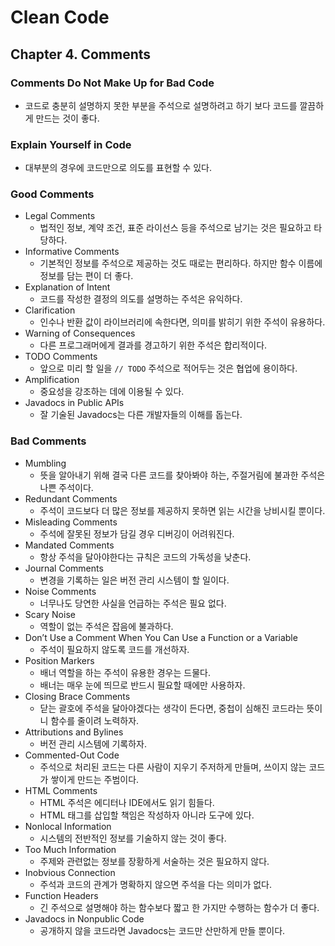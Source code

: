 # Clean Code

## Chapter 4. Comments

### Comments Do Not Make Up for Bad Code

- 코드로 충분히 설명하지 못한 부분을 주석으로 설명하려고 하기 보다 코드를 깔끔하게 만드는 것이 좋다.

### Explain Yourself in Code

- 대부분의 경우에 코드만으로 의도를 표현할 수 있다.

### Good Comments

- Legal Comments
  - 법적인 정보, 계약 조건, 표준 라이선스 등을 주석으로 남기는 것은 필요하고 타당하다.
- Informative Comments
  - 기본적인 정보를 주석으로 제공하는 것도 때로는 편리하다. 하지만 함수 이름에 정보를 담는 편이 더 좋다.
- Explanation of Intent
  - 코드를 작성한 결정의 의도를 설명하는 주석은 유익하다.
- Clarification
  - 인수나 반환 값이 라이브러리에 속한다면, 의미를 밝히기 위한 주석이 유용하다.
- Warning of Consequences
  - 다른 프로그래머에게 결과를 경고하기 위한 주석은 합리적이다.
- TODO Comments
  - 앞으로 미리 할 일을 `// TODO` 주석으로 적어두는 것은 협업에 용이하다.
- Amplification
  - 중요성을 강조하는 데에 이용될 수 있다.
- Javadocs in Public APIs
  - 잘 기술된 Javadocs는 다른 개발자들의 이해를 돕는다.

### Bad Comments

- Mumbling
  - 뜻을 알아내기 위해 결국 다른 코드를 찾아봐야 하는, 주절거림에 불과한 주석은 나쁜 주석이다.
- Redundant Comments
  - 주석이 코드보다 더 많은 정보를 제공하지 못하면 읽는 시간을 낭비시킬 뿐이다.
- Misleading Comments
  - 주석에 잘못된 정보가 담길 경우 디버깅이 어려워진다.
- Mandated Comments
  - 항상 주석을 달아야한다는 규칙은 코드의 가독성을 낮춘다.
- Journal Comments
  - 변경을 기록하는 일은 버전 관리 시스템이 할 일이다.
- Noise Comments
  - 너무나도 당연한 사실을 언급하는 주석은 필요 없다.
- Scary Noise
  - 역할이 없는 주석은 잡음에 불과하다.
- Don’t Use a Comment When You Can Use a Function or a Variable
  - 주석이 필요하지 않도록 코드를 개선하자.
- Position Markers
  - 배너 역할을 하는 주석이 유용한 경우는 드물다.
  - 배너는 매우 눈에 띄므로 반드시 필요할 때에만 사용하자.
- Closing Brace Comments
  - 닫는 괄호에 주석을 달아야겠다는 생각이 든다면, 중첩이 심해진 코드라는 뜻이니 함수를 줄이려 노력하자.
- Attributions and Bylines
  - 버전 관리 시스템에 기록하자.
- Commented-Out Code
  - 주석으로 처리된 코드는 다른 사람이 지우기 주저하게 만들며, 쓰이지 않는 코드가 쌓이게 만드는 주범이다.
- HTML Comments
  - HTML 주석은 에디터나 IDE에서도 읽기 힘들다.
  - HTML 태그를 삽입할 책임은 작성하자 아니라 도구에 있다.
- Nonlocal Information
  - 시스템의 전반적인 정보를 기술하지 않는 것이 좋다.
- Too Much Information
  - 주제와 관련없는 정보를 장황하게 서술하는 것은 필요하지 않다.
- Inobvious Connection
  - 주석과 코드의 관계가 명확하지 않으면 주석을 다는 의미가 없다.
- Function Headers
  - 긴 주석으로 설명해야 하는 함수보다 짧고 한 가지만 수행하는 함수가 더 좋다.
- Javadocs in Nonpublic Code
  - 공개하지 않을 코드라면 Javadocs는 코드만 산만하게 만들 뿐이다.

